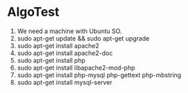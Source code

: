 # AlgoTest

1. We need a machine with Ubuntu SO.
2. sudo apt-get update && sudo apt-get upgrade
3. sudo apt-get install apache2
4. sudo apt-get install apache2-doc
5. sudo apt-get install php
6. sudo apt-get install libapache2-mod-php
7. sudo apt-get install php-mysql php-gettext php-mbstring
8. sudo apt-get install mysql-server

